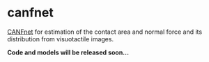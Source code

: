 # canfnet
[CANFnet](https://sites.google.com/view/canfnet) for estimation of the contact area and normal force and its distribution from visuotactile images.

**Code and models will be released soon...**
